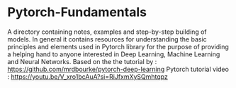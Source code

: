 # Pytorch-Fundamentals
A directory containing notes, examples and step-by-step building of models. In general it contains resources for understanding the basic principles and elements used in Pytorch library for the purpose of providing a helping hand to anyone interested in Deep Learning, Machine Learning and Neural Networks. 
Based on the the tutorial by : https://github.com/mrdbourke/pytorch-deep-learning
Pytorch tutorial video : https://youtu.be/V_xro1bcAuA?si=RiJfxmXySQmhtqpz
